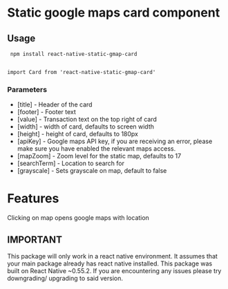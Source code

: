 # Static google maps card component

## Usage

```
 npm install react-native-static-gmap-card


import Card from 'react-native-static-gmap-card'
```


### Parameters

* [title] - Header of the card
* [footer] - Footer text
* [value] - Transaction text on the top right of card
* [width] - width of card, defaults to screen width
* [height] - height of card, defaults to 180px
* [apiKey] - Google maps API key, if you are receiving an error, please make sure you have enabled the relevant maps access.
* [mapZoom] - Zoom level for the static map, defaults to 17
* [searchTerm] - Location to search for
* [grayscale] - Sets grayscale on map, default to false

# Features

Clicking on map opens google maps with location


## IMPORTANT
This package will only work in a react native environment. It assumes that your main package already has react native installed. This package was built on React Native ~0.55.2. If you are encountering any issues please try downgrading/ upgrading to said version.
